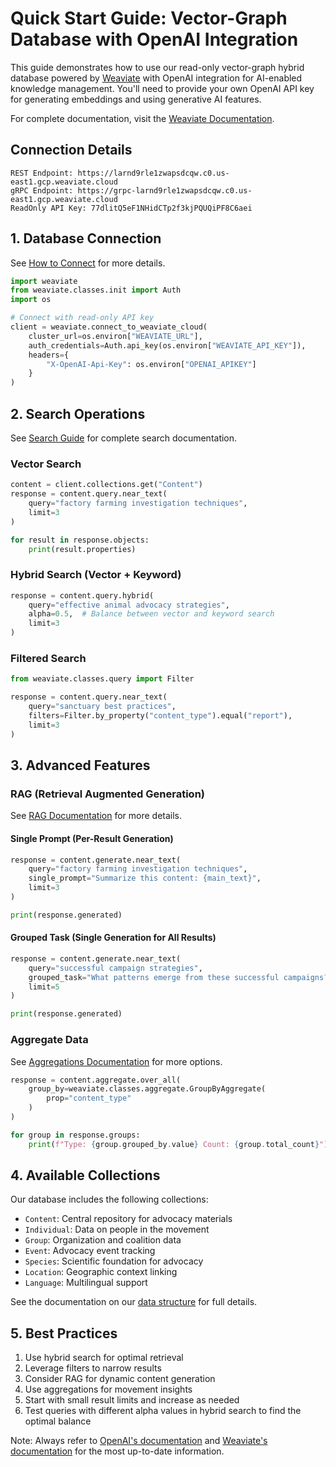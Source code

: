 # Quick Start Guide: Vector-Graph Database with OpenAI Integration

This guide demonstrates how to use our read-only vector-graph hybrid database powered by [Weaviate](https://weaviate.io/developers/weaviate) with OpenAI integration for AI-enabled knowledge management. You'll need to provide your own OpenAI API key for generating embeddings and using generative AI features.

For complete documentation, visit the [Weaviate Documentation](https://weaviate.io/developers/weaviate).

## Connection Details

```
REST Endpoint: https://larnd9rle1zwapsdcqw.c0.us-east1.gcp.weaviate.cloud
gRPC Endpoint: https://grpc-larnd9rle1zwapsdcqw.c0.us-east1.gcp.weaviate.cloud
ReadOnly API Key: 77dlitQ5eF1NHidCTp2f3kjPQUQiPF8C6aei
```

## 1. Database Connection

See [How to Connect](https://weaviate.io/developers/weaviate/client-libraries/python) for more details.

```python
import weaviate
from weaviate.classes.init import Auth
import os

# Connect with read-only API key
client = weaviate.connect_to_weaviate_cloud(
    cluster_url=os.environ["WEAVIATE_URL"],
    auth_credentials=Auth.api_key(os.environ["WEAVIATE_API_KEY"]),
    headers={
        "X-OpenAI-Api-Key": os.environ["OPENAI_APIKEY"]
    }
)
```

## 2. Search Operations

See [Search Guide](https://weaviate.io/developers/weaviate/search) for complete search documentation.

### Vector Search

```python
content = client.collections.get("Content")
response = content.query.near_text(
    query="factory farming investigation techniques",
    limit=3
)

for result in response.objects:
    print(result.properties)
```

### Hybrid Search (Vector + Keyword)

```python
response = content.query.hybrid(
    query="effective animal advocacy strategies",
    alpha=0.5,  # Balance between vector and keyword search
    limit=3
)
```

### Filtered Search

```python
from weaviate.classes.query import Filter

response = content.query.near_text(
    query="sanctuary best practices",
    filters=Filter.by_property("content_type").equal("report"),
    limit=3
)
```

## 3. Advanced Features

### RAG (Retrieval Augmented Generation)

See [RAG Documentation](https://weaviate.io/developers/weaviate/search/rag) for more details.

#### Single Prompt (Per-Result Generation)

```python
response = content.generate.near_text(
    query="factory farming investigation techniques",
    single_prompt="Summarize this content: {main_text}",
    limit=3
)

print(response.generated)
```

#### Grouped Task (Single Generation for All Results)

```python
response = content.generate.near_text(
    query="successful campaign strategies",
    grouped_task="What patterns emerge from these successful campaigns?",
    limit=5
)

print(response.generated)
```

### Aggregate Data

See [Aggregations Documentation](https://weaviate.io/developers/weaviate/aggregate) for more options.

```python
response = content.aggregate.over_all(
    group_by=weaviate.classes.aggregate.GroupByAggregate(
        prop="content_type"
    )
)

for group in response.groups:
    print(f"Type: {group.grouped_by.value} Count: {group.total_count}")
```

## 4. Available Collections

Our database includes the following collections:
- `Content`: Central repository for advocacy materials
- `Individual`: Data on people in the movement
- `Group`: Organization and coalition data
- `Event`: Advocacy event tracking
- `Species`: Scientific foundation for advocacy
- `Location`: Geographic context linking
- `Language`: Multilingual support

See the documentation on our [data structure](Knowledge/Data_Structure.md) for full details.

## 5. Best Practices

1. Use hybrid search for optimal retrieval
2. Leverage filters to narrow results
3. Consider RAG for dynamic content generation
4. Use aggregations for movement insights
5. Start with small result limits and increase as needed
6. Test queries with different alpha values in hybrid search to find the optimal balance

Note: Always refer to [OpenAI's documentation](https://platform.openai.com/docs) and [Weaviate's documentation](https://weaviate.io/developers/weaviate) for the most up-to-date information.

